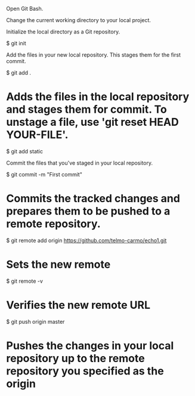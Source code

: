


Open Git Bash.

Change the current working directory to your local project.

Initialize the local directory as a Git repository.

$ git init

Add the files in your new local repository. This stages them for the first commit.

$ git add .
# Adds the files in the local repository and stages them for commit. To unstage a file, use 'git reset HEAD YOUR-FILE'.
$ git add static


Commit the files that you've staged in your local repository.

$ git commit -m "First commit"
# Commits the tracked changes and prepares them to be pushed to a remote repository.


$ git remote add origin https://github.com/telmo-carmo/echo1.git
# Sets the new remote
$ git remote -v
# Verifies the new remote URL

$ git push origin master
# Pushes the changes in your local repository up to the remote repository you specified as the origin
